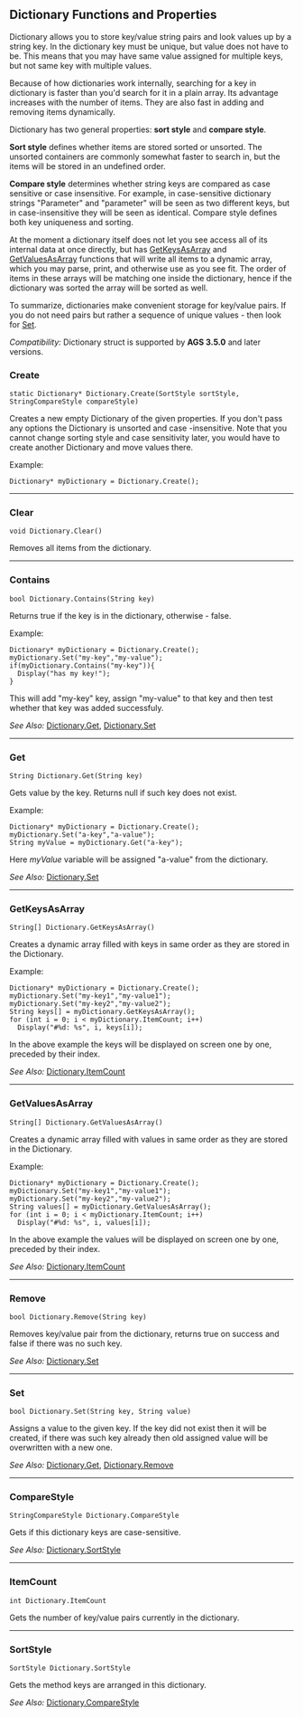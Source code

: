 ## Dictionary Functions and Properties

Dictionary allows you to store key/value string pairs and look values up by a string key. In the dictionary key must be unique, but value does not have to be. This means that you may have same value assigned for multiple keys, but not same key with multiple values.

Because of how dictionaries work internally, searching for a key in dictionary is faster than you'd search for it in a plain array. Its advantage increases with the number of items. They are also fast in adding and removing items dynamically.

Dictionary has two general properties: **sort style** and **compare style**.

**Sort style** defines whether items are stored sorted or unsorted. The unsorted containers are commonly somewhat faster to search in, but the items will be stored in an undefined order.

**Compare style** determines whether string keys are compared as case sensitive or case insensitive. For example, in case-sensitive dictionary strings "Parameter" and "parameter" will be seen as two different keys, but in case-insensitive they will be seen as identical. Compare style defines both key uniqueness and sorting.

At the moment a dictionary itself does not let you see access all of its internal data at once directly, but has [GetKeysAsArray](Dictionary#getkeysasarray) and [GetValuesAsArray](Dictionary#getvaluesasarray) functions that will write all items to a dynamic array, which you may parse, print, and otherwise use as you see fit. The order of items in these arrays will be matching one inside the dictionary, hence if the dictionary was sorted the array will be sorted as well.

To summarize, dictionaries make convenient storage for key/value pairs. If you do not need pairs but rather a sequence of unique values - then look for [Set](Set).

*Compatibility:* Dictionary struct is supported by **AGS 3.5.0** and later versions.

### Create

    static Dictionary* Dictionary.Create(SortStyle sortStyle, StringCompareStyle compareStyle)

Creates a new empty Dictionary of the given properties. If you don't pass any options the Dictionary is unsorted and case -insensitive. Note that you cannot change sorting style and case sensitivity later, you would have to create another Dictionary and move values there.

Example:

    Dictionary* myDictionary = Dictionary.Create();

---

### Clear

    void Dictionary.Clear()

Removes all items from the dictionary.

---

### Contains

    bool Dictionary.Contains(String key)

Returns true if the key is in the dictionary, otherwise - false.

Example:

    Dictionary* myDictionary = Dictionary.Create();
    myDictionary.Set("my-key","my-value");
    if(myDictionary.Contains("my-key")){
      Display("has my key!");
    }

This will add "my-key" key, assign "my-value" to that key and then test whether that key was added successfuly.

*See Also:* [Dictionary.Get](Dictionary#get),
[Dictionary.Set](Dictionary#set)

---

### Get

    String Dictionary.Get(String key)

Gets value by the key. Returns null if such key does not exist.

Example:

    Dictionary* myDictionary = Dictionary.Create();
    myDictionary.Set("a-key","a-value");
    String myValue = myDictionary.Get("a-key");

Here _myValue_ variable will be assigned "a-value" from the dictionary.

*See Also:* [Dictionary.Set](Dictionary#set)

---

### GetKeysAsArray

    String[] Dictionary.GetKeysAsArray()

Creates a dynamic array filled with keys in same order as they are stored in the Dictionary.

Example:

    Dictionary* myDictionary = Dictionary.Create();
    myDictionary.Set("my-key1","my-value1");
    myDictionary.Set("my-key2","my-value2");
    String keys[] = myDictionary.GetKeysAsArray();
    for (int i = 0; i < myDictionary.ItemCount; i++)
      Display("#%d: %s", i, keys[i]);

In the above example the keys will be displayed on screen one by one, preceded by their index.

*See Also:* [Dictionary.ItemCount](Dictionary#itemcount)

---

### GetValuesAsArray

    String[] Dictionary.GetValuesAsArray()

Creates a dynamic array filled with values in same order as they are stored in the Dictionary.

Example:

    Dictionary* myDictionary = Dictionary.Create();
    myDictionary.Set("my-key1","my-value1");
    myDictionary.Set("my-key2","my-value2");
    String values[] = myDictionary.GetValuesAsArray();
    for (int i = 0; i < myDictionary.ItemCount; i++)
      Display("#%d: %s", i, values[i]);

In the above example the values will be displayed on screen one by one, preceded by their index.

*See Also:* [Dictionary.ItemCount](Dictionary#itemcount)

---

### Remove

    bool Dictionary.Remove(String key)

Removes key/value pair from the dictionary, returns true on success and false if there was no such key.

*See Also:* [Dictionary.Set](Dictionary#set)

---

### Set

    bool Dictionary.Set(String key, String value)

Assigns a value to the given key. If the key did not exist then it will be created, if there was such key already then old assigned value will be overwritten with a new one.

*See Also:* [Dictionary.Get](Dictionary#get),
[Dictionary.Remove](Dictionary#remove)

---

### CompareStyle

    StringCompareStyle Dictionary.CompareStyle

Gets if this dictionary keys are case-sensitive.

*See Also:* [Dictionary.SortStyle](Dictionary#sortstyle)

---

### ItemCount

    int Dictionary.ItemCount

Gets the number of key/value pairs currently in the dictionary.

---

### SortStyle

    SortStyle Dictionary.SortStyle

Gets the method keys are arranged in this dictionary.

*See Also:* [Dictionary.CompareStyle](Dictionary#comparestyle)
